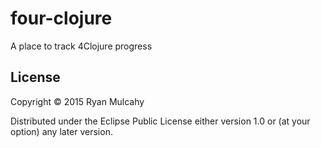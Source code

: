 # four-clojure

A place to track 4Clojure progress

## License

Copyright © 2015 Ryan Mulcahy

Distributed under the Eclipse Public License either version 1.0 or (at
your option) any later version.
